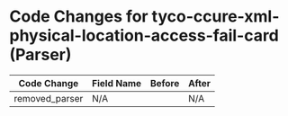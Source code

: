 # Code Changes for tyco-ccure-xml-physical-location-access-fail-card (Parser)

| Code Change | Field Name | Before | After |
|-------------|------------|--------|-------|
| removed_parser | N/A |  | N/A |